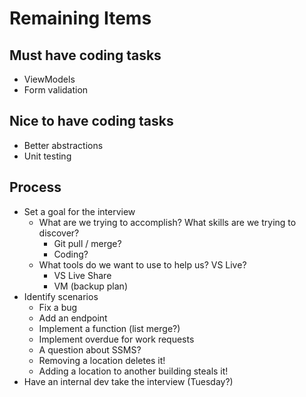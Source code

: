 # Remaining Items

## Must have coding tasks
- ViewModels
- Form validation

## Nice to have coding tasks
- Better abstractions
- Unit testing

## Process
- Set a goal for the interview
	- What are we trying to accomplish?  What skills are we trying to discover?
		- Git pull / merge?
		- Coding?
	- What tools do we want to use to help us?  VS Live? 
		- VS Live Share
		- VM (backup plan)
- Identify scenarios	
	- Fix a bug
	- Add an endpoint
	- Implement a function (list merge?)
	- Implement overdue for work requests
	- A question about SSMS?
	- Removing a location deletes it!
	- Adding a location to another building steals it!
- Have an internal dev take the interview (Tuesday?)